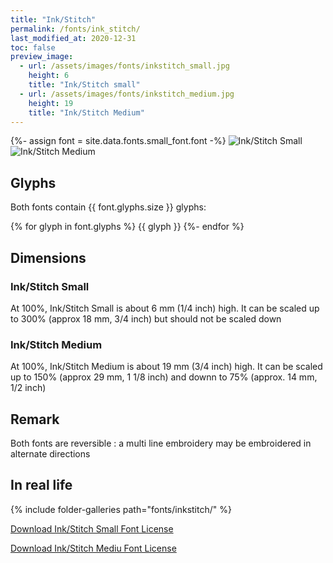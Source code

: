 ```yaml
---
title: "Ink/Stitch"
permalink: /fonts/ink_stitch/
last_modified_at: 2020-12-31
toc: false
preview_image:
  - url: /assets/images/fonts/inkstitch_small.jpg
    height: 6
    title: "Ink/Stitch small"
  - url: /assets/images/fonts/inkstitch_medium.jpg
    height: 19
    title: "Ink/Stitch Medium"
---
```

{%- assign font = site.data.fonts.small_font.font -%}
![Ink/Stitch Small](/assets/images/fonts/inkstitch_small.jpg)
![Ink/Stitch Medium](/assets/images/fonts/inkstitch_medium.jpg)


## Glyphs

Both fonts contain  {{ font.glyphs.size }} glyphs:

{% for glyph in font.glyphs %}
{{ glyph }}
{%- endfor %}

## Dimensions

### Ink/Stitch Small
At 100%, Ink/Stitch Small is about  6 mm (1/4 inch) high.
It can be scaled up to 300%  (approx 18 mm, 3/4 inch) but should not be scaled down
### Ink/Stitch Medium
At 100%, Ink/Stitch Medium is about  19 mm (3/4 inch) high.
It can be scaled up to 150%  (approx 29 mm, 1 1/8 inch) and downn to 75% (approx. 14 mm, 1/2 inch)

## Remark

Both fonts are reversible : a multi line embroidery  may be  embroidered in alternate directions



## In real life

{% include folder-galleries path="fonts/inkstitch/" %}

[Download Ink/Stitch Small Font License](https://github.com/inkstitch/inkstitch/tree/main/fonts/small_font/LICENSE)

[Download Ink/Stitch Mediu Font License](https://github.com/inkstitch/inkstitch/tree/main/fonts/medium_font/LICENSE)
